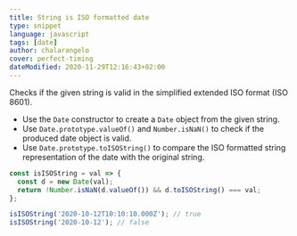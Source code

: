 ```yaml
---
title: String is ISO formatted date
type: snippet
language: javascript
tags: [date]
author: chalarangelo
cover: perfect-timing
dateModified: 2020-11-29T12:16:43+02:00
---
```


Checks if the given string is valid in the simplified extended ISO format (ISO 8601).

- Use the `Date` constructor to create a `Date` object from the given string.
- Use `Date.prototype.valueOf()` and `Number.isNaN()` to check if the produced date object is valid.
- Use `Date.prototype.toISOString()` to compare the ISO formatted string representation of the date with the original string.

```js
const isISOString = val => {
  const d = new Date(val);
  return !Number.isNaN(d.valueOf()) && d.toISOString() === val;
};

```

```js
isISOString('2020-10-12T10:10:10.000Z'); // true
isISOString('2020-10-12'); // false
```
